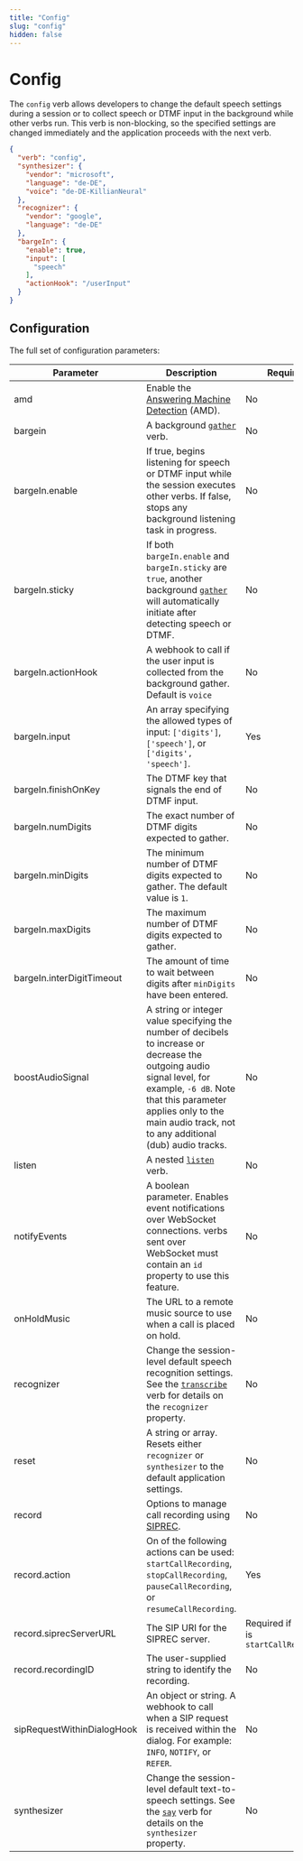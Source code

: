 ```yaml
---
title: "Config"
slug: "config"
hidden: false
---
```


# Config

The `config` verb allows developers to change the default speech settings during a session or to collect speech or DTMF input in the background while other verbs run. This verb is non-blocking, so the specified settings are changed immediately and the application proceeds with the next verb.

```json
{
  "verb": "config",
  "synthesizer": {
    "vendor": "microsoft",
    "language": "de-DE",
    "voice": "de-DE-KillianNeural"
  },
  "recognizer": {
    "vendor": "google",
    "language": "de-DE"
  },
  "bargeIn": {
    "enable": true,
    "input": [
      "speech"
    ],
    "actionHook": "/userInput"
  }
}
```

## Configuration

The full set of configuration parameters:

| Parameter                  | Description                                                                                                                                                    | Required                                   |
|----------------------------|----------------------------------------------------------------------------------------------------------------------------------------------------------------|--------------------------------------------|
| amd                        | Enable the [Answering Machine Detection](amd.md) (AMD).                                                                                                        | No                                         |
| bargein                    | A background [`gather`](gather.md) verb.                                                                                                                       | No                                         |
| bargeIn.enable             | If true, begins listening for speech or DTMF input while the session executes other verbs. If false, stops any background listening task in progress.          | No                                         |
| bargeIn.sticky             | If both `bargeIn.enable` and `bargeIn.sticky` are `true`, another background [`gather`](gather.md) will automatically initiate after detecting speech or DTMF. | No                                         |
| bargeIn.actionHook         | A webhook to call if the user input is collected from the background gather. Default is `voice`                                                                | No                                         |
| bargeIn.input              | An array specifying the allowed types of input: `['digits']`, `['speech']`, or `['digits', 'speech']`.                                                         | Yes                                        |
| bargeIn.finishOnKey        | The DTMF key that signals the end of DTMF input.                                                                                                               | No                                         |
| bargeIn.numDigits          | The exact number of DTMF digits expected to gather.                                                                                                            | No                                         |
| bargeIn.minDigits          | The minimum number of DTMF digits expected to gather. The default value is `1`.                                                                                | No                                         |
| bargeIn.maxDigits          | The maximum number of DTMF digits expected to gather.                                                                                                          | No                                         |
| bargeIn.interDigitTimeout  | The amount of time to wait between digits after `minDigits` have been entered.                                                                                 | No                                         |
| boostAudioSignal           | A string or integer value specifying the number of decibels to increase or decrease the outgoing audio signal level, for example, `-6 dB`. Note that this parameter applies only to the main audio track, not to any additional (dub) audio tracks. | No                        |
| listen                     | A nested [`listen`](listen.md) verb.                                                                                                                           | No                                         |
| notifyEvents               | A boolean parameter. Enables event notifications over WebSocket connections. verbs sent over WebSocket must contain an `id` property to use this feature.      | No                                         |
| onHoldMusic                | The URL to a remote music source to use when a call is placed on hold.                                                                                         | No                                         |
| recognizer                 | Change the session-level default speech recognition settings. See the [`transcribe`](transcribe.md) verb for details on the `recognizer` property.             | No                                         |
| reset                      | A string or array. Resets either `recognizer` or `synthesizer` to the default application settings.                                                            | No                                         |
| record                     | Options to manage call recording using [SIPREC](sip-request.md).                                                                                               | No                                         |
| record.action              | On of the following actions can be used: `startCallRecording`, `stopCallRecording`, `pauseCallRecording`, or `resumeCallRecording`.                            | Yes                                        |
| record.siprecServerURL     | The SIP URI for the SIPREC server.                                                                                                                             | Required if action is `startCallRecording` |
| record.recordingID         | The user-supplied string to identify the recording.                                                                                                            | No                                         |
| sipRequestWithinDialogHook | An object or string. A webhook to call when a SIP request is received within the dialog. For example: `INFO`, `NOTIFY`, or `REFER`.                            | No                                         |
| synthesizer                | Change the session-level default text-to-speech settings. See the [`say`](say.md) verb for details on the `synthesizer` property.                              | No                                         |
